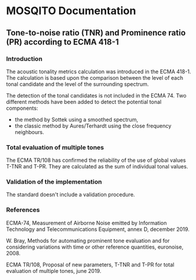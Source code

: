 # MOSQITO Documentation
## Tone-to-noise ratio (TNR) and Prominence ratio (PR) according to ECMA 418-1

### Introduction

The acoustic tonality metrics calculation was introduced in the ECMA 418-1. The calculation is based upon the comparison between the level of each tonal candidate and the  level of the surrounding spectrum. 

The detection of the tonal candidates is not included in the ECMA 74. Two different methods have been added to detect the potential tonal components:
 - the method by Sottek using a smoothed spectrum,
 - the classic method by Aures/Terhardt using the close frequency neighbours.

### Total evaluation of multiple tones

The ECMA TR/108 has confirmed the reliability of the use of global values T-TNR and T-PR. They are calculated as the sum of individual tonal values.

### Validation of the implementation

The standard doesn't include a validation procedure.




### References

ECMA-74, Measurement of Airborne Noise emitted by Information Technology and Telecommunications Equipment, annex D, december 2019.

W. Bray, Methods for automating prominent tone evaluation and for considering variations with time or other reference quantities, euronoise, 2008.

ECMA TR/108, Proposal of new parameters, T-TNR and T-PR for total evaluation of multiple tones, june 2019.
